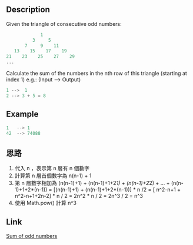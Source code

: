 ## Description
Given the triangle of consecutive odd numbers:
```javascript
             1
          3     5
       7     9    11
   13    15    17    19
21    23    25    27    29
...
```

Calculate the sum of the numbers in the nth row of this triangle (starting at index 1) e.g.: (Input --> Output)
```javascript
1 -->  1
2 --> 3 + 5 = 8
```

## Example
```javascript
1   --> 1
42  --> 74088
```

## 思路
1. 代入 n ，表示第 n 層有 n 個數字
2. 計算第 n 層首個數字為 n(n-1) + 1
3. 第 n 層數字相加為 (n(n-1)+1) + (n(n-1)+1+2*1) + (n(n-1)+2*2) + ... + (n(n-1)+1+2*(n-1))
   = [(n(n-1)+1) + (n(n-1)+1+2*(n-1))] * n /2 
   = [ n^2-n+1 + n^2-n+1+2n-2] * n / 2
   = 2n^2 * n / 2
   = 2n^3 / 2
   = n^3
4. 使用 Math.pow() 計算 n^3

## Link
[Sum of odd numbers](https://www.codewars.com/kata/55fd2d567d94ac3bc9000064/train/javascript)